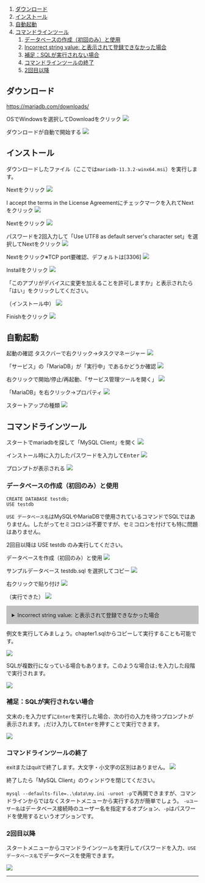 
<!-- TOC -->
1. [ダウンロード](#ダウンロード)
2. [インストール](#インストール)
3. [自動起動](#自動起動)
4. [コマンドラインツール](#コマンドラインツール)
   1. [データベースの作成（初回のみ）と使用](#データベースの作成初回のみと使用)
   2. [Incorrect string value: と表示されて登録できなかった場合](#incorrect-string-value-と表示されて登録できなかった場合)
   3. [補足：SQLが実行されない場合](#補足sqlが実行されない場合)
   4. [コマンドラインツールの終了](#コマンドラインツールの終了)
   5. [2回目以降](#2回目以降)
<!-- TOC -->

## ダウンロード

https://mariadb.com/downloads/

OSでWindowsを選択してDownloadをクリック
![](images/img1715012193.png)

ダウンロードが自動で開始する
![](images/img1715012342.png)

## インストール

ダウンロードしたファイル（ここでは`mariadb-11.3.2-winx64.msi`）を実行します。

Nextをクリック
![](images/img1715000066.png)

I accept the terms in the License Agreementにチェックマークを入れてNextをクリック
![](images/img1715000131.png)

Nextをクリック
![](images/img1715005625.png)

パスワードを2回入力して「Use UTF8 as default server's character set」を選択してNextをクリック
![](images/img1715008832.png)

Nextをクリック※TCP port要確認、デフォルトは[3306]
![](images/img1715005821.png)

Installをクリック
![](images/img1715005898.png)

「このアプリがデバイスに変更を加えることを許可しますか」と表示されたら「はい」をクリックしてください。

（インストール中）
![](images/img1715005993.png)

Finishをクリック
![](images/img1715006160.png)


## 自動起動

起動の確認
タスクバーで右クリック→タスクマネージャー
![](images/img1715007082.png)

「サービス」の「MariaDB」が「実行中」であるかどうか確認
![](images/img1715006950.png)

右クリックで開始/停止/再起動、「サービス管理ツールを開く」
![](images/img1715007194.png)

「MariaDB」を右クリック→プロパティ
![](images/img1715007283.png)

スタートアップの種類
![](images/img1715007351.png)


## コマンドラインツール
スタートでmariadbを探して「MySQL Client」を開く
![](images/img1715010068.png)

インストール時に入力したパスワードを入力して<kbd>Enter</kbd>
![](images/img1715010116.png)

プロンプトが表示される
![](images/img1715010230.png)

### データベースの作成（初回のみ）と使用

~~~
CREATE DATABASE testdb;
USE testdb
~~~

`USE データベース名`はMySQLやMariaDBで使用されているコマンドでSQLではありません。したがってセミコロンは不要ですが、セミコロンを付けても特に問題はありません。

2回目以降は USE testdb のみ実行してください。

データベースを作成（初回のみ）と使用
![](images/img1715010278.png)

サンプルデータベース testdb.sql を選択してコピー
![](images/img1715010527.png)

右クリックで貼り付け
![](images/img1715010632.png)

（実行できた）
![](images/img1715010746.png)


<details style="background-color: silver; padding:1em">
### <summary>Incorrect string value: と表示されて登録できなかった場合</summary>

本サイトに掲載しているサンプルコードはUTF-8を使用しています。
インストール時に「Use UTF8 as default server's character set」にチェックマークを入れていない場合、日本語の列名やデータでエラーが発生することがあります。

![](images/img1715012878.png)

設定ファイル`my.ini`の`[mysqld]`ブロックに以下の行を追加してmariadbを再起動してください。

```
character-set-server=utf8mb4
```

スタートメニューでmariadbを検索してmy.iniを開く
![](images/img1715013108.png)

`character-set-server=utf8mb4`という行を追加して**保存**して閉じる
![](images/img1715013604.png)

タスクマネージャーの「サービス」でMariaDBを右クリック→再起動
![](images/img1715013556.png)

</details>


例文を実行してみましょう。chapter1.sqlからコピーして実行することも可能です。

![](images/img1715010809.png)

SQLが複数行になっている場合もあります。このような場合は`;`を入力した段階で実行されます。

![](images/img1715010994.png)

### 補足：SQLが実行されない場合

文末の`;`を入力せずに`Enter`を実行した場合、次の行の入力を待つプロンプトが表示されます。`;`だけ入力して<kbd>Enter</kbd>を押すことで実行できます。

![](images/img1715011577.png)

### コマンドラインツールの終了

exitまたはquitで終了します。大文字・小文字の区別はありません。
![](images/img1715011064.png)

終了したら「MySQL Client」のウィンドウを閉じてください。

`mysql --defaults-file=..\data\my.ini -uroot -p`で再開できますが、コマンドラインからではなくスタートメニューから実行する方が簡単でしょう。
`-uユーザー名`はデータベース接続時のユーザー名を指定するオプション、`-p`はパスワードを使用するというオプションです。

### 2回目以降

スタートメニューからコマンドラインツールを実行してパスワードを入力、`USE データベース名`でデータベースを使用できます。

![](images/img1715011336.png)

---

